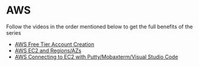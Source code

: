 # AWS

Follow the videos in the order mentioned below to get the full benefits of the series

* [AWS Free Tier Account Creation](https://youtu.be/QOz-iPHbn7c)
* [AWS EC2 and Regions/AZs](https://youtu.be/QOz-iPHbn7c)
* [AWS Connecting to EC2 with Putty/Mobaxterm/Visual Studio Code](https://youtu.be/QOz-iPHbn7c)


